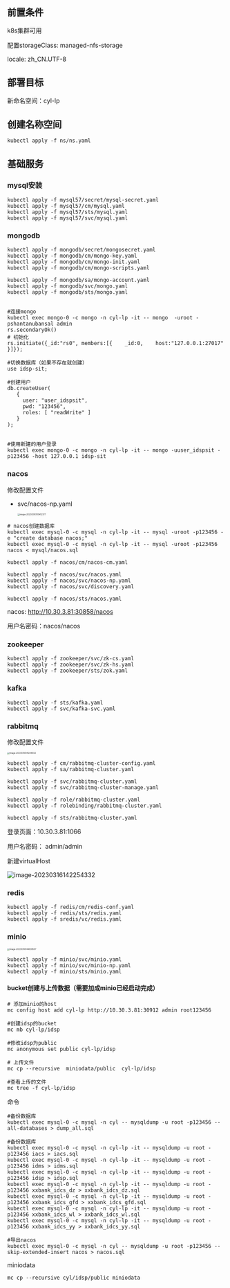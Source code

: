 ## 前置条件

k8s集群可用

配置storageClass: managed-nfs-storage

locale: zh_CN.UTF-8



## 部署目标

新命名空间：cyl-lp



## 创建名称空间

```
kubectl apply -f ns/ns.yaml
```

## 基础服务

### mysql安装

```
kubectl apply -f mysql57/secret/mysql-secret.yaml
kubectl apply -f mysql57/cm/mysql.yaml
kubectl apply -f mysql57/sts/mysql.yaml
kubectl apply -f mysql57/svc/mysql.yaml
```

### mongodb

```
kubectl apply -f mongodb/secret/mongosecret.yaml
kubectl apply -f mongodb/cm/mongo-key.yaml
kubectl apply -f mongodb/cm/mongo-init.yaml
kubectl apply -f mongodb/cm/mongo-scripts.yaml

kubectl apply -f mongodb/sa/mongo-account.yaml
kubectl apply -f mongodb/svc/mongo.yaml
kubectl apply -f mongodb/sts/mongo.yaml


#连接mongo
kubectl exec mongo-0 -c mongo -n cyl-lp -it -- mongo  -uroot -pshantanubansal admin
rs.secondaryOk()
# 初始化
rs.initiate({_id:"rs0", members:[{    _id:0,    host:"127.0.0.1:27017" }]});

#切换数据库（如果不存在就创建）
use idsp-sit;

#创建用户
db.createUser(
   {
     user: "user_idspsit",
     pwd: "123456",
     roles: [ "readWrite" ]
   }
);


#使用新建的用户登录
kubectl exec mongo-0 -c mongo -n cyl-lp -it -- mongo -uuser_idspsit -p123456 -host 127.0.0.1 idsp-sit
```

### nacos

修改配置文件

- svc/nacos-np.yaml

  <img src="./assets/image-20230316105412377-8935256.png" alt="image-20230316105412377" style="zoom: 33%;" />

```
# nacos创建数据库
kubectl exec mysql-0 -c mysql -n cyl-lp -it -- mysql -uroot -p123456 -e "create database nacos;"
kubectl exec mysql-0 -c mysql -n cyl-lp -it -- mysql -uroot -p123456 nacos < mysql/nacos.sql

kubectl apply -f nacos/cm/nacos-cm.yaml

kubectl apply -f nacos/svc/nacos.yaml
kubectl apply -f nacos/svc/nacos-np.yaml
kubectl apply -f nacos/svc/discovery.yaml

kubectl apply -f nacos/sts/nacos.yaml

```

nacos: http://10.30.3.81:30858/nacos

用户名密码：nacos/nacos



### zookeeper

```
kubectl apply -f zookeeper/svc/zk-cs.yaml
kubectl apply -f zookeeper/svc/zk-hs.yaml
kubectl apply -f zookeeper/sts/zok.yaml

```

### kafka

```
kubectl apply -f sts/kafka.yaml
kubectl apply -f svc/kafka-svc.yaml
```

### rabbitmq

修改配置文件

<img src="./assets/image-20230316141244932-8947166.png" alt="image-20230316141244932" style="zoom:33%;" />

```
kubectl apply -f cm/rabbitmq-cluster-config.yaml
kubectl apply -f sa/rabbitmq-cluster.yaml

kubectl apply -f svc/rabbitmq-cluster.yaml
kubectl apply -f svc/rabbitmq-cluster-manage.yaml

kubectl apply -f role/rabbitmq-cluster.yaml
kubectl apply -f rolebinding/rabbitmq-cluster.yaml

kubectl apply -f sts/rabbitmq-cluster.yaml
```



登录页面：10.30.3.81:1066

用户名密码：  admin/admin



新建virtualHost

![image-20230316142254332](./assets/image-20230316142254332-8947775.png)

### redis

```
kubectl apply -f redis/cm/redis-conf.yaml
kubectl apply -f redis/sts/redis.yaml
kubectl apply -f sredis/vc/redis.yaml
```

### minio

<img src="./assets/image-20230316144839507-8949321.png" alt="image-20230316144839507" style="zoom:33%;" />

```
kubectl apply -f minio/svc/minio.yaml
kubectl apply -f minio/svc/minio-np.yaml
kubectl apply -f minio/sts/minio.yaml
```



#### bucket创建与上传数据（需要加成minio已经启动完成）

```
# 添加minio的host
mc config host add cyl-lp http://10.30.3.81:30912 admin root123456

#创建idsp的bucket
mc mb cyl-lp/idsp

#修改idsp为public
mc anonymous set public cyl-lp/idsp

# 上传文件
mc cp --recursive  miniodata/public  cyl-lp/idsp

#查看上传的文件
mc tree -f cyl-lp/idsp
```



命令

```
#备份数据库
kubectl exec mysql-0 -c mysql -n cyl -- mysqldump -u root -p123456 --all-databases > dump_all.sql

#备份数据库
kubectl exec mysql-0 -c mysql -n cyl-lp -it -- mysqldump -u root -p123456 iacs > iacs.sql
kubectl exec mysql-0 -c mysql -n cyl-lp -it -- mysqldump -u root -p123456 idms > idms.sql
kubectl exec mysql-0 -c mysql -n cyl-lp -it -- mysqldump -u root -p123456 idsp > idsp.sql
kubectl exec mysql-0 -c mysql -n cyl-lp -it -- mysqldump -u root -p123456 xxbank_idcs_dz > xxbank_idcs_dz.sql
kubectl exec mysql-0 -c mysql -n cyl-lp -it -- mysqldump -u root -p123456 xxbank_idcs_gfd > xxbank_idcs_gfd.sql
kubectl exec mysql-0 -c mysql -n cyl-lp -it -- mysqldump -u root -p123456 xxbank_idcs_wl > xxbank_idcs_wl.sql
kubectl exec mysql-0 -c mysql -n cyl-lp -it -- mysqldump -u root -p123456 xxbank_idcs_yy > xxbank_idcs_yy.sql

#导出nacos
kubectl exec mysql-0 -c mysql -n cyl -- mysqldump -u root -p123456 --skip-extended-insert nacos > nacos.sql
```



miniodata

```
mc cp --recursive cyl/idsp/public miniodata
```


